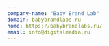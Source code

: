 ```yaml
---
company-name: "Baby Brand Lab"
domain: babybrandlabs.ru
home: https://babybrandlabs.ru/
email: info@digitalmedia.ru
---
```




